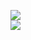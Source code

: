 [![](https://img.shields.io/badge/Made%20With-Github%20Spray-lightgrey.svg?style=for-the-badge&logo=github)](https://github.com/Annihil/github-spray#18902)  
[![](https://i.imgur.com/2DrTn0Z.gif)](https://github.com/Annihil/github-spray)